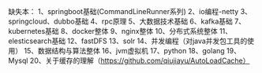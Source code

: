 缺失本：
1、springboot基础(CommandLineRunner系列)
2、io编程-netty
3、springcloud、dubbo基础
4、rpc原理
5、大数据技术基础
6、kafka基础
7、kubernetes基础
8、docker整体
9、nginx整体
10、分布式系统整体
11、elesticsearch基础
12、fastDFS
13、solr
14、并发编程（对java并发包工具的使用）
15、数据结构与算法整体
16、jvm虚拟机
17、python
18、golang
19、Mysql
20、关于缓存的理解（https://github.com/qiujiayu/AutoLoadCache）
